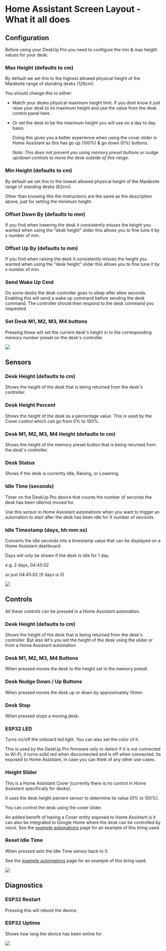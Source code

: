 # Home Assistant Screen Layout - What it all does

## Configuration 
Before using your DeskUp Pro you need to configure the min & max height values for your desk:
  
### Max Height (defaults to cm)

By default we set this to the highest allowed physical height of the Maidesite range of standing desks (126cm).

You should change this to either:
  - Match your desks physical maximum height limit. If you dont know it just raise your desk to its maximum height and use the value from the desk control panel here.
    
  - Or set the desk to be the maximum height you will use on a day to day basis.

    Doing this gives you a better experience when using the cover slider in Home Assistant as this has go up (100%) & go down (0%) buttons.

    _Note: This does not prevent you using memory preset buttons or nudge up/down controls to move the desk outside of this range._

  
### Min Height (defaults to cm)

By default we set this to the lowest allowed physical height of the Maidesite range of standing desks (62cm).

Other than knowing this the instructions are the same as the description above, just for setting the minimum height.

### Offset Down By (defaults to mm)
If you find when lowering the desk it consistently misses the height you wanted when using the "desk height" slider this allows you to fine tune it by x number of mm.

### Offset Up By (defaults to mm)
If you find when raising the desk it consistently misses the height you wanted when using the "desk height" slider this allows you to fine tune it by x number of mm.

### Send Wake Up Cmd
On some desks the desk controller goes to sleep after afew seconds. Enabling this will send a wake up command before sending the desk command. The controller should then respond to the desk command you requested.

### Set Desk M1, M2, M3, M4 buttons
Pressing these will set the current desk's height in to the corresponding memory number preset on the desk's controller.

![](images/DeskUpPro-Configuration3.jpg)


## Sensors

### Desk Height (defaults to cm)
Shows the height of the desk that is being returned from the desk's controller.


### Desk Height Percent
Shows the height of the desk as a percentage value. This is used by the Cover control which can go from 0% to 100%.


### Desk M1, M2, M3, M4 Height (defaults to cm)
Shows the height of the memory preset button that is being returned from the desk's controller.

### Desk Status
Shows if the desk is currently Idle, Raising, or Lowering.

### Idle Time (seconds)
Timer on the DeskUp Pro device that counts the number of seconds the desk has been idle/not moved for.

Use this sensor in Home Assistant automations when you want to trigger an automation to start after the desk has been idle for X number of seconds.

### Idle Timestamp (days, hh:mm:ss)
Converts the idle seconds into a timestamp value that can be displayed on a Home Assistant dashboard.

Days will only be shown if the desk is idle for 1 day.

e.g. 2 days, 04:45:02 

or just 04:45:02 (if days is 0)


![](images/DeskUpPro-Sensors2.jpg)


## Controls
All these controls can be pressed in a Home Assistant automation.

### Desk Height (defaults to cm)
Shows the height of the desk that is being returned from the desk's controller. But also let's you set the height of the desk using the slider or from a Home Assistant automation.


### Desk M1, M2, M3, M4 Buttons
When pressed moves the desk to the height set in the memory preset.

### Desk Nudge Down / Up Buttons
When pressed moves the desk up or down by approximately 10mm.

### Desk Stop
When pressed stops a moving desk.

### ESP32 LED
Turns on/off the onboard led light. You can also set the color of it.

This is used by the DeskUp Pro firmware only to detect if it is not connected to Wi-Fi, it turns solid red when disconnected and is off when connected. Its exposed to Home Assistant, in case you can think of any other use cases.

### Height Slider
This is a Home Assistant Cover (currently there is no control in Home Assistant specifically for desks).

It uses the desk height percent sensor to determine its value (0% to 100%).

You can control the desk using the cover slider.

An added benefit of having a Cover entity exposed to Home Assistant is it can also be integrated to Google Home where the desk can be controlled by voice. See the [example automations](home-assistant-automations.md) page for an example of this bring used.


### Reset Idle Time 
When pressed sets the Idle Time sensor back to 0.

See the [example automations](home-assistant-automations.md) page for an example of this bring used.


![](images/DeskUpPro-Controls.jpg)


## Diagnostics

### ESP32 Restart
Pressing this will reboot the device.

### ESP32 Uptime
Shows how long the device has been online for.


![](images/DeskUpPro-Diagnostics.jpg)


